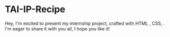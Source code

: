 # TAI-IP-Recipe
Hey, I'm excited to present my internship project, crafted with HTML , CSS, . I'm eager to share it with you all, I hope you like it!
